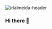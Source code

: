 ![irlalmeida-header](https://user-images.githubusercontent.com/27395209/111101679-2d97ab80-8529-11eb-8cda-5bbf99d4fa36.gif)

### Hi there 👋

<!--
**irlalmeida/irlalmeida** is a ✨ _special_ ✨ repository because its `README.md` (this file) appears on your GitHub profile.

Here are some ideas to get you started:

- 🔭 I’m currently working on ...
- 🌱 I’m currently learning ...
- 👯 I’m looking to collaborate on ...
- 🤔 I’m looking for help with ...
- 💬 Ask me about ...
- 📫 How to reach me: ...
- 😄 Pronouns: ...
- ⚡ Fun fact: ...
-->
